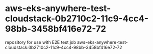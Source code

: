 # aws-eks-anywhere-test-cloudstack-0b2710c2-11c9-4cc4-98bb-3458bf416e72-72
repository for use with E2E test job aws-eks-anywhere-test-cloudstack:0b2710c2-11c9-4cc4-98bb-3458bf416e72-72

